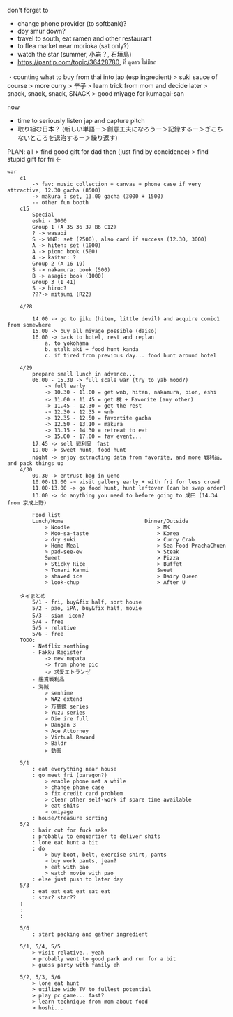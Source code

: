 don't forget to 
- change phone provider (to softbank)?
- doy smur down?
- travel to south, eat ramen and other restaurant
- to flea market near morioka (sat only?)
- watch the star (summer, 小岩？, 石垣島)
- https://pantip.com/topic/36428780, ที่ ดูดาว ไม่มีรถ

・counting what to buy from thai into jap (esp ingredient)
	> suki sauce of course
	> more curry
	> 辛子
	> learn trick from mom and decide later
	> snack, snack, snack, SNACK
	> good miyage for kumagai-san

now
- time to seriously listen jap and capture pitch 
- 取り組む日本？ (新しい単語ー＞創意工夫になろうー＞記録するー＞ぎこちないところを退治するー＞繰り返す)

PLAN:
	all
	> find good gift for dad then (just find by concidence)
	> find stupid gift for fri <-

	war
		c1
			-> fav: music collection + canvas + phone case if very attractive, 12.30 gacha (8500)
			-> makura : set, 13.00 gacha (3000 + 1500)
			-- other fun booth
		c15
			Special
			eshi - 1000
			Group 1 (A 35 36 37 B6 C12)
			? -> wasabi
			S -> WNB: set (2500), also card if success (12.30, 3000)
			A -> hiten: set (1000)
			A -> pion: book (500)
			4 -> kaitan: ?
			Group 2 (A 16 19)
			S -> nakamura: book (500)
			B -> asagi: book (1000) 
			Group 3 (I 41)
			S -> hiro:?
			???-> mitsumi (R22)

		4/28

			14.00 -> go to jiku (hiten, little devil) and acquire comic1 from somewhere
			15.00 -> buy all miyage possible (daiso)
			16.00 -> back to hotel, rest and replan
				a. to yokohama
				b. stalk aki + food hunt kanda
				c. if tired from previous day... food hunt around hotel

		4/29
			prepare small lunch in advance...
			06.00 - 15.30 -> full scale war (try to yab mood?)
				-> full early
				-> 10.30 - 11.00 = get wnb, hiten, nakamura, pion, eshi
				-> 11.00 - 11.45 = get 枕 + Favorite (any other)
				-> 11.45 - 12.30 = get the rest
				-> 12.30 - 12.35 = wnb
				-> 12.35 - 12.50 = favortite gacha
				-> 12.50 - 13.10 = makura
				-> 13.15 - 14.30 = retreat to eat
				-> 15.00 - 17.00 = fav event...
			17.45 -> sell 戦利品　fast
			19.00 -> sweet hunt, food hunt 
			night -> enjoy extracting data from favorite, and more 戦利品, and pack things up
		4/30
			09.30 -> entrust bag in ueno
			10.00-11.00 -> visit gallery early + with fri for less crowd
			11.00-13.00 -> go food hunt, hunt leftover (can be swap order)
			13.00 -> do anything you need to before going to 成田 (14.34 from 京成上野)
			
			Food list
			Lunch/Home							Dinner/Outside
				> Noodle							> MK
				> Moo-sa-taste						> Korea
				> dry suki							> Curry Crab
				> Home Meal							> Sea Food PrachaChuen
				> pad-see-ew						> Steak
				Sweet								> Pizza
				> Sticky Rice						> Buffet
				> Tonari Kanmi						Sweet
				> shaved ice						> Dairy Queen
				> look-chup							> After U

		タイまとめ
			5/1 - fri, buy&fix half, sort house
			5/2 - pao, iPA, buy&fix half, movie
			5/3 - siam　icon?
			5/4 - free
			5/5 - relative
			5/6 - free
		TODO:
			- Netflix somthing
			- Fakku Register
				-> new napata
				-> from phone pic
				-> 求愛エトランゼ 
			- 鑑賞戦利品
			- 海賊
				> senhime
				> WA2 extend
				> 万華鏡 series
				> Yuzu series
				> Die ire full
				> Dangan 3
				> Ace Attorney
				> Virtual Reward
				> Baldr
				> 動画
				
		5/1
			: eat everything near house
			: go meet fri (paragon?)
				> enable phone net a while
				> change phone case
				> fix credit card problem
				> clear other self-work if spare time available
				> eat shits
				> omiyage
			: house/treasure sorting
		5/2
			: hair cut for fuck sake
			: probably to emquartier to deliver shits
			: lone eat hunt a bit
			: do
				> buy boot, belt, exercise shirt, pants
				> buy work pants, jean?
				> eat with pao
				> watch movie with pao
			: else just push to later day
		5/3
			: eat eat eat eat eat eat
			: star? star??
		:
		:
		:

		5/6
			: start packing and gather ingredient
	
		5/1, 5/4, 5/5
			> visit relative.. yeah
			> probably went to good park and run for a bit
			> guess party with family eh
			
		5/2, 5/3, 5/6
			> lone eat hunt
			> utilize wide TV to fullest potential
			> play pc game... fast?
			> learn technique from mom about food
			> hoshi...
	
	

